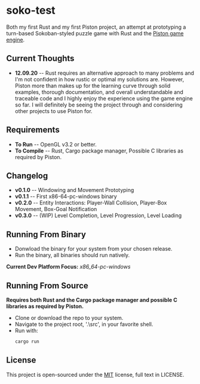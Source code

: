 # soko-test

Both my first Rust and my first Piston project, an attempt at prototyping a turn-based Sokoban-styled puzzle game with Rust and the [Piston game engine](https://www.piston.rs).  

## Current Thoughts

 - **12.09.20** -- Rust requires an alternative approach to many problems and I'm not confident in how rustic or optimal my solutions are. However, Piston more than makes up for the learning curve through solid examples, thorough documentation, and overall understandable and traceable code and I highly enjoy the experience using the game engine so far. I will definitely be seeing the project through and considering other projects to use Piston for.

## Requirements

- **To Run** -- OpenGL v3.2 or better.
- **To Compile** -- Rust, Cargo package manager, Possible C libraries as required by Piston.

## Changelog

- **v0.1.0** -- Windowing and Movement Prototyping  
- **v0.1.1** -- First x86-64-pc-windows binary  
- **v0.2.0** -- Entity Interactions: Player-Wall Collision, Player-Box Movement, Box-Goal Notification
- **v0.3.0** -- (WIP) Level Completion, Level Progression, Level Loading

## Running From Binary

- Donwload the binary for your system from your chosen release.
- Run the binary, all binaries should run natively.

**Current Dev Platform Focus:** *x86_64-pc-windows*

## Running From Source

**Requires both Rust and the Cargo package manager and possible C libraries as required by Piston.**

- Clone or download the repo to your system.
- Navigate to the project root, '.\src\', in your favorite shell.
- Run with:
    ```bash
    cargo run
    ```

## License

This project is open-sourced under the [MIT](https://choosealicense.com/licenses/mit/) license, full text in LICENSE.